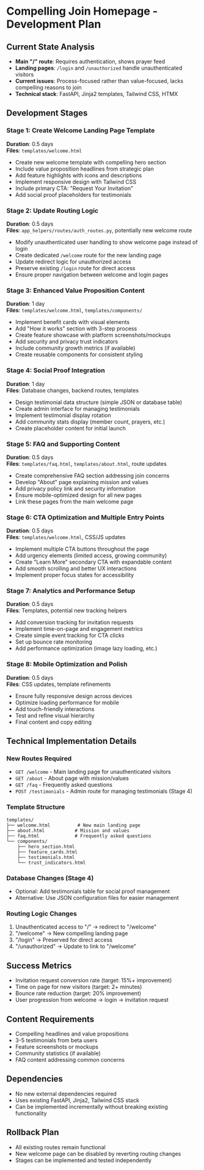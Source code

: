 # Compelling Join Homepage - Development Plan

## Current State Analysis
- **Main "/" route**: Requires authentication, shows prayer feed
- **Landing pages**: `/login` and `/unauthorized` handle unauthenticated visitors
- **Current issues**: Process-focused rather than value-focused, lacks compelling reasons to join
- **Technical stack**: FastAPI, Jinja2 templates, Tailwind CSS, HTMX

## Development Stages

### Stage 1: Create Welcome Landing Page Template
**Duration**: 0.5 days  
**Files**: `templates/welcome.html`

- Create new welcome template with compelling hero section
- Include value proposition headlines from strategic plan
- Add feature highlights with icons and descriptions
- Implement responsive design with Tailwind CSS
- Include primary CTA: "Request Your Invitation"
- Add social proof placeholders for testimonials

### Stage 2: Update Routing Logic
**Duration**: 0.5 days  
**Files**: `app_helpers/routes/auth_routes.py`, potentially new welcome route

- Modify unauthenticated user handling to show welcome page instead of login
- Create dedicated `/welcome` route for the new landing page
- Update redirect logic for unauthorized access
- Preserve existing `/login` route for direct access
- Ensure proper navigation between welcome and login pages

### Stage 3: Enhanced Value Proposition Content
**Duration**: 1 day  
**Files**: `templates/welcome.html`, `templates/components/`

- Implement benefit cards with visual elements
- Add "How it works" section with 3-step process
- Create feature showcase with platform screenshots/mockups
- Add security and privacy trust indicators
- Include community growth metrics (if available)
- Create reusable components for consistent styling

### Stage 4: Social Proof Integration
**Duration**: 1 day  
**Files**: Database changes, backend routes, templates

- Design testimonial data structure (simple JSON or database table)
- Create admin interface for managing testimonials
- Implement testimonial display rotation
- Add community stats display (member count, prayers, etc.)
- Create placeholder content for initial launch

### Stage 5: FAQ and Supporting Content
**Duration**: 0.5 days  
**Files**: `templates/faq.html`, `templates/about.html`, route updates

- Create comprehensive FAQ section addressing join concerns
- Develop "About" page explaining mission and values
- Add privacy policy link and security information
- Ensure mobile-optimized design for all new pages
- Link these pages from the main welcome page

### Stage 6: CTA Optimization and Multiple Entry Points
**Duration**: 0.5 days  
**Files**: `templates/welcome.html`, CSS/JS updates

- Implement multiple CTA buttons throughout the page
- Add urgency elements (limited access, growing community)
- Create "Learn More" secondary CTA with expandable content
- Add smooth scrolling and better UX interactions
- Implement proper focus states for accessibility

### Stage 7: Analytics and Performance Setup
**Duration**: 0.5 days  
**Files**: Templates, potential new tracking helpers

- Add conversion tracking for invitation requests
- Implement time-on-page and engagement metrics
- Create simple event tracking for CTA clicks
- Set up bounce rate monitoring
- Add performance optimization (image lazy loading, etc.)

### Stage 8: Mobile Optimization and Polish
**Duration**: 0.5 days  
**Files**: CSS updates, template refinements

- Ensure fully responsive design across devices
- Optimize loading performance for mobile
- Add touch-friendly interactions
- Test and refine visual hierarchy
- Final content and copy editing

## Technical Implementation Details

### New Routes Required
- `GET /welcome` - Main landing page for unauthenticated visitors
- `GET /about` - About page with mission/values  
- `GET /faq` - Frequently asked questions
- `POST /testimonials` - Admin route for managing testimonials (Stage 4)

### Template Structure
```
templates/
├── welcome.html          # New main landing page
├── about.html           # Mission and values
├── faq.html             # Frequently asked questions
└── components/
    ├── hero_section.html
    ├── feature_cards.html
    ├── testimonials.html
    └── trust_indicators.html
```

### Database Changes (Stage 4)
- Optional: Add testimonials table for social proof management
- Alternative: Use JSON configuration files for easier management

### Routing Logic Changes
1. Unauthenticated access to "/" → redirect to "/welcome"
2. "/welcome" → New compelling landing page
3. "/login" → Preserved for direct access
4. "/unauthorized" → Update to link to "/welcome"

## Success Metrics
- Invitation request conversion rate (target: 15%+ improvement)
- Time on page for new visitors (target: 2+ minutes)
- Bounce rate reduction (target: 20% improvement)
- User progression from welcome → login → invitation request

## Content Requirements
- Compelling headlines and value propositions
- 3-5 testimonials from beta users
- Feature screenshots or mockups
- Community statistics (if available)
- FAQ content addressing common concerns

## Dependencies
- No new external dependencies required
- Uses existing FastAPI, Jinja2, Tailwind CSS stack
- Can be implemented incrementally without breaking existing functionality

## Rollback Plan
- All existing routes remain functional
- New welcome page can be disabled by reverting routing changes
- Stages can be implemented and tested independently